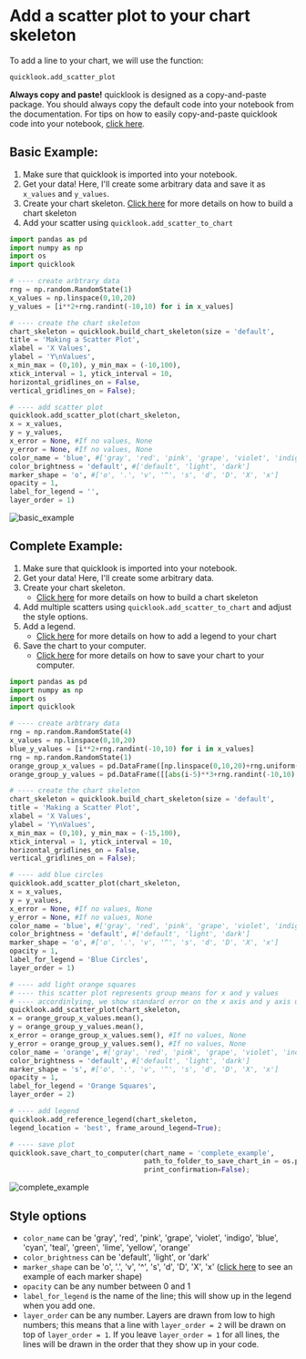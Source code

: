 # Add a scatter plot to your chart skeleton
To add a line to your chart, we will use the function:
```python
quicklook.add_scatter_plot
```

**Always copy and paste!** quicklook is designed as a copy-and-paste package. You should always copy the default code into your notebook from the documentation.
For tips on how to easily copy-and-paste quicklook code into your notebook, [click here](https://github.com/alexdsbreslav/quicklook/blob/master/how_to_use_quicklook/copy_and_paste_quicklook_code.md). 

## Basic Example:
1. Make sure that quicklook is imported into your notebook.
2. Get your data! Here, I'll create some arbitrary data and save it as `x_values` and `y_values`.
3. Create your chart skeleton. [Click here](https://github.com/alexdsbreslav/quicklook/blob/master/how_to_use_quicklook/build_chart_skeleton.md) for more details on how to build a chart skeleton
4. Add your scatter using `quicklook.add_scatter_to_chart`

```python
import pandas as pd
import numpy as np
import os
import quicklook
```
```python
# ---- create arbtrary data
rng = np.random.RandomState(1)
x_values = np.linspace(0,10,20)
y_values = [i**2+rng.randint(-10,10) for i in x_values]

# ---- create the chart skeleton
chart_skeleton = quicklook.build_chart_skeleton(size = 'default',
title = 'Making a Scatter Plot',
xlabel = 'X Values',
ylabel = 'Y\nValues',
x_min_max = (0,10), y_min_max = (-10,100),
xtick_interval = 1, ytick_interval = 10,
horizontal_gridlines_on = False,
vertical_gridlines_on = False);

# ---- add scatter plot
quicklook.add_scatter_plot(chart_skeleton,
x = x_values,
y = y_values,
x_error = None, #If no values, None
y_error = None, #If no values, None
color_name = 'blue', #['gray', 'red', 'pink', 'grape', 'violet', 'indigo', 'blue', 'cyan', 'teal', 'green', 'lime', 'yellow', 'orange']
color_brightness = 'default', #['default', 'light', 'dark']
marker_shape = 'o', #['o', '.', 'v', '^', 's', 'd', 'D', 'X', 'x']
opacity = 1,
label_for_legend = '',
layer_order = 1)
```
![basic_example](https://github.com/alexdsbreslav/quicklook/blob/master/images/plots/scatter/basic_example.png)

## Complete Example:
1. Make sure that quicklook is imported into your notebook.
2. Get your data! Here, I'll create some arbitrary data.
3. Create your chart skeleton.
    - [Click here](https://github.com/alexdsbreslav/quicklook/blob/master/how_to_use_quicklook/build_chart_skeleton.md) for more details on how to build a chart skeleton
4. Add multiple scatters using `quicklook.add_scatter_to_chart` and adjust the style options.
5. Add a legend.
    - [Click here](https://github.com/alexdsbreslav/quicklook/blob/master/how_to_use_quicklook/add_legend.md) for more details on how to add a legend to your chart
6. Save the chart to your computer.
    - [Click here](https://github.com/alexdsbreslav/quicklook/blob/master/how_to_use_quicklook/save_chart_to_your_computer.md) for more details on how to save your chart to your computer.

```python
import pandas as pd
import numpy as np
import os
import quicklook
```
```python
# ---- create arbtrary data
rng = np.random.RandomState(4)
x_values = np.linspace(0,10,20)
blue_y_values = [i**2+rng.randint(-10,10) for i in x_values]
rng = np.random.RandomState(1)
orange_group_x_values = pd.DataFrame([np.linspace(0,10,20)+rng.uniform(-2,2,20) for i in range(10)])
orange_group_y_values = pd.DataFrame([[abs(i-5)**3+rng.randint(-10,10) for i in x_values]+rng.uniform(-20,20,20) for i in range(10)])

# ---- create the chart skeleton
chart_skeleton = quicklook.build_chart_skeleton(size = 'default',
title = 'Making a Scatter Plot',
xlabel = 'X Values',
ylabel = 'Y\nValues',
x_min_max = (0,10), y_min_max = (-15,100),
xtick_interval = 1, ytick_interval = 10,
horizontal_gridlines_on = False,
vertical_gridlines_on = False);

# ---- add blue circles
quicklook.add_scatter_plot(chart_skeleton,
x = x_values,
y = y_values,
x_error = None, #If no values, None
y_error = None, #If no values, None
color_name = 'blue', #['gray', 'red', 'pink', 'grape', 'violet', 'indigo', 'blue', 'cyan', 'teal', 'green', 'lime', 'yellow', 'orange']
color_brightness = 'default', #['default', 'light', 'dark']
marker_shape = 'o', #['o', '.', 'v', '^', 's', 'd', 'D', 'X', 'x']
opacity = 1,
label_for_legend = 'Blue Circles',
layer_order = 1)

# ---- add light orange squares
# ---- this scatter plot represents group means for x and y values
# ---- accordinlying, we show standard error on the x axis and y axis using the clouds around each square
quicklook.add_scatter_plot(chart_skeleton,
x = orange_group_x_values.mean(),
y = orange_group_y_values.mean(),
x_error = orange_group_x_values.sem(), #If no values, None
y_error = orange_group_y_values.sem(), #If no values, None
color_name = 'orange', #['gray', 'red', 'pink', 'grape', 'violet', 'indigo', 'blue', 'cyan', 'teal', 'green', 'lime', 'yellow', 'orange']
color_brightness = 'default', #['default', 'light', 'dark']
marker_shape = 's', #['o', '.', 'v', '^', 's', 'd', 'D', 'X', 'x']
opacity = 1,
label_for_legend = 'Orange Squares',
layer_order = 2)

# ---- add legend
quicklook.add_reference_legend(chart_skeleton,
legend_location = 'best', frame_around_legend=True);

# ---- save plot
quicklook.save_chart_to_computer(chart_name = 'complete_example', 
                                 path_to_folder_to_save_chart_in = os.path.join(os.path.abspath('images'), 'plots', 'scatter'),
                                 print_confirmation=False);
```
![complete_example](https://github.com/alexdsbreslav/quicklook/blob/master/images/plots/scatter/complete_example.png)

## Style options
- `color_name` can be 'gray', 'red', 'pink', 'grape', 'violet', 'indigo', 'blue', 'cyan', 'teal', 'green', 'lime', 'yellow', 'orange'
- `color_brightness` can be 'default', 'light', or 'dark'
- `marker_shape` can be 'o', '.', 'v', '^', 's', 'd', 'D', 'X', 'x' ([click here](https://matplotlib.org/api/markers_api.html) to see an example of each marker shape)
- `opacity` can be any number between 0 and 1
- `label_for_legend` is the name of the line; this will show up in the legend when you add one.
- `layer_order` can be any number. Layers are drawn from low to high numbers; this means that a line with `layer_order = 2` will be drawn on top of `layer_order = 1`. If you leave `layer_order = 1` for all lines, the lines will be drawn in the order that they show up in your code.
